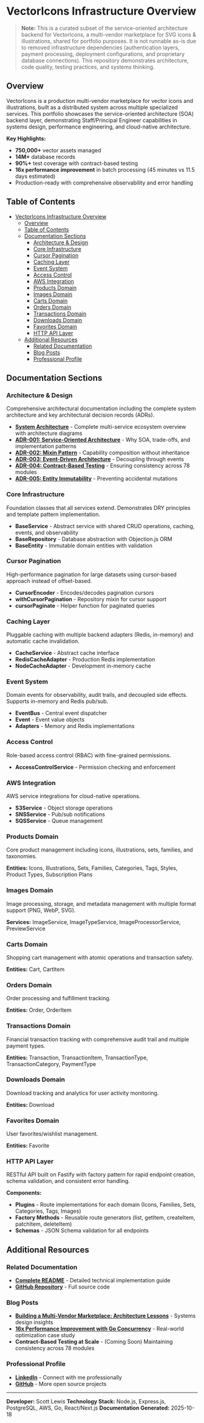 # VectorIcons Infrastructure Overview

> **Note:** This is a curated subset of the service-oriented architecture backend for VectorIcons, a multi-vendor marketplace for SVG icons & illustrations, shared for portfolio purposes. It is not runnable as-is due to removed infrastructure dependencies (authentication layers, payment processing, deployment configurations, and proprietary database connections). This repository demonstrates architecture, code quality, testing practices, and systems thinking.

## Overview

VectorIcons is a production multi-vendor marketplace for vector icons and illustrations, built as a distributed system across multiple specialized services. This portfolio showcases the service-oriented architecture (SOA) backend layer, demonstrating Staff/Principal Engineer capabilities in systems design, performance engineering, and cloud-native architecture.

**Key Highlights:**
- **750,000+** vector assets managed
- **14M+** database records
- **90%+** test coverage with contract-based testing
- **16x performance improvement** in batch processing (45 minutes vs 11.5 days estimated)
- Production-ready with comprehensive observability and error handling

## Table of Contents

- [VectorIcons Infrastructure Overview](#vectoricons-infrastructure-overview)
  - [Overview](#overview)
  - [Table of Contents](#table-of-contents)
  - [Documentation Sections](#documentation-sections)
    - [Architecture \& Design](#architecture--design)
    - [Core Infrastructure](#core-infrastructure)
    - [Cursor Pagination](#cursor-pagination)
    - [Caching Layer](#caching-layer)
    - [Event System](#event-system)
    - [Access Control](#access-control)
    - [AWS Integration](#aws-integration)
    - [Products Domain](#products-domain)
    - [Images Domain](#images-domain)
    - [Carts Domain](#carts-domain)
    - [Orders Domain](#orders-domain)
    - [Transactions Domain](#transactions-domain)
    - [Downloads Domain](#downloads-domain)
    - [Favorites Domain](#favorites-domain)
    - [HTTP API Layer](#http-api-layer)
  - [Additional Resources](#additional-resources)
    - [Related Documentation](#related-documentation)
    - [Blog Posts](#blog-posts)
    - [Professional Profile](#professional-profile)

## Documentation Sections

### Architecture & Design

Comprehensive architectural documentation including the complete system architecture and key architectural decision records (ADRs).

- **[System Architecture](ECOSYSTEM.html)** - Complete multi-service ecosystem overview with architecture diagrams
- **[ADR-001: Service-Oriented Architecture](decisions/ADR-001-service-oriented-architecture.html)** - Why SOA, trade-offs, and implementation patterns
- **[ADR-002: Mixin Pattern](decisions/ADR-002-mixin-pattern.html)** - Capability composition without inheritance
- **[ADR-003: Event-Driven Architecture](decisions/ADR-003-event-driven-architecture.html)** - Decoupling through events
- **[ADR-004: Contract-Based Testing](decisions/ADR-004-contract-based-testing.html)** - Ensuring consistency across 78 modules
- **[ADR-005: Entity Immutability](decisions/ADR-005-entity-immutability.html)** - Preventing accidental mutations

### Core Infrastructure

Foundation classes that all services extend. Demonstrates DRY principles and template pattern implementation.

- **BaseService** - Abstract service with shared CRUD operations, caching, events, and observability
- **BaseRepository** - Database abstraction with Objection.js ORM
- **BaseEntity** - Immutable domain entities with validation

### Cursor Pagination

High-performance pagination for large datasets using cursor-based approach instead of offset-based.

- **CursorEncoder** - Encodes/decodes pagination cursors
- **withCursorPagination** - Repository mixin for cursor support
- **cursorPaginate** - Helper function for paginated queries

### Caching Layer

Pluggable caching with multiple backend adapters (Redis, in-memory) and automatic cache invalidation.

- **CacheService** - Abstract cache interface
- **RedisCacheAdapter** - Production Redis implementation
- **NodeCacheAdapter** - Development in-memory cache

### Event System

Domain events for observability, audit trails, and decoupled side effects. Supports in-memory and Redis pub/sub.

- **EventBus** - Central event dispatcher
- **Event** - Event value objects
- **Adapters** - Memory and Redis implementations

### Access Control

Role-based access control (RBAC) with fine-grained permissions.

- **AccessControlService** - Permission checking and enforcement

### AWS Integration

AWS service integrations for cloud-native operations.

- **S3Service** - Object storage operations
- **SNSService** - Pub/sub notifications
- **SQSService** - Queue management

### Products Domain

Core product management including icons, illustrations, sets, families, and taxonomies.

**Entities:** Icons, Illustrations, Sets, Families, Categories, Tags, Styles, Product Types, Subscription Plans

### Images Domain

Image processing, storage, and metadata management with multiple format support (PNG, WebP, SVG).

**Services:** ImageService, ImageTypeService, ImageProcessorService, PreviewService

### Carts Domain

Shopping cart management with atomic operations and transaction safety.

**Entities:** Cart, CartItem

### Orders Domain

Order processing and fulfillment tracking.

**Entities:** Order, OrderItem

### Transactions Domain

Financial transaction tracking with comprehensive audit trail and multiple payment types.

**Entities:** Transaction, TransactionItem, TransactionType, TransactionCategory, PaymentType

### Downloads Domain

Download tracking and analytics for user activity monitoring.

**Entities:** Download

### Favorites Domain

User favorites/wishlist management.

**Entities:** Favorite

### HTTP API Layer

RESTful API built on Fastify with factory pattern for rapid endpoint creation, schema validation, and consistent error handling.

**Components:**
- **Plugins** - Route implementations for each domain (Icons, Families, Sets, Categories, Tags, Images)
- **Factory Methods** - Reusable route generators (list, getItem, createItem, patchItem, deleteItem)
- **Schemas** - JSON Schema validation for all endpoints

## Additional Resources

### Related Documentation

- **[Complete README](https://github.com/vectopus-org/base/tree/main/portfolio)** - Detailed technical implementation guide
- **[GitHub Repository](https://github.com/vectopus-org/base/tree/main/portfolio)** - Full source code

### Blog Posts

- **[Building a Multi-Vendor Marketplace: Architecture Lessons](https://sketchandbuild.com/posts/aws-cloud-architecture-for-multivendor-marketplace)** - Systems design insights
- **[16x Performance Improvement with Go Concurrency](https://sketchandbuild.com/posts/concurrency-model-comparison)** - Real-world optimization case study
- **Contract-Based Testing at Scale** - (Coming Soon) Maintaining consistency across 78 modules

### Professional Profile

- **[LinkedIn](https://www.linkedin.com/in/scott-lewis-full-stack)** - Connect with me professionally
- **[GitHub](https://github.com/iconifyit)** - More open source projects

---

**Developer:** Scott Lewis
**Technology Stack:** Node.js, Express.js, PostgreSQL, AWS, Go, React/Next.js
**Documentation Generated:** 2025-10-18
